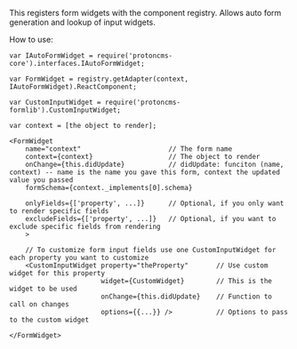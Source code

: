 This registers form widgets with the component registry. Allows auto form generation and lookup of input widgets.

How to use:

    var IAutoFormWidget = require('protoncms-core').interfaces.IAutoFormWidget;
    
    var FormWidget = registry.getAdapter(context, IAutoFormWidget).ReactComponent;
    
    var CustomInputWidget = require('protoncms-formlib').CustomInputWidget;
    
    var context = [the object to render];
    
    <FormWidget 
        name="context"                      // The form name
        context={context}                   // The object to render 
        onChange={this.didUpdate}           // didUpdate: funciton (name, context) -- name is the name you gave this form, context the updated value you passed
        formSchema={context._implements[0].schema} 
        
        onlyFields={['property', ...]}      // Optional, if you only want to render specific fields
        excludeFields={['property', ...]}   // Optional, if you want to exclude specific fields from rendering
        >
        
        // To customize form input fields use one CustomInputWidget for each property you want to customize
        <CustomInputWidget property="theProperty"       // Use custom widget for this property
                           widget={CustomWidget}        // This is the widget to be used
                           onChange={this.didUpdate}    // Function to call on changes
                           options={{...}} />           // Options to pass to the custom widget
        
    </FormWidget>